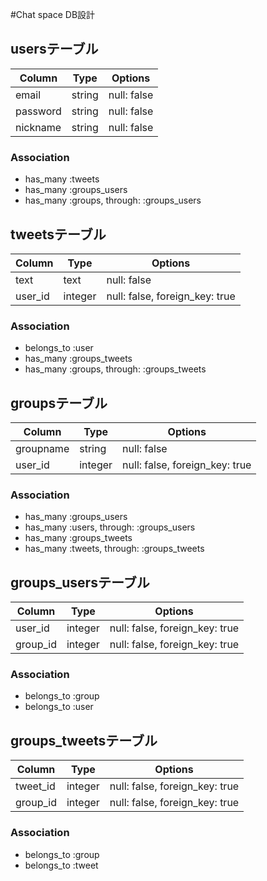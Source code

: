 #Chat space DB設計
## usersテーブル
|Column|Type|Options|
|------|----|-------|
|email|string|null: false|
|password|string|null: false|
|nickname|string|null: false|
### Association
- has_many :tweets
- has_many :groups_users
- has_many  :groups,  through:  :groups_users

## tweetsテーブル
|Column|Type|Options|
|------|----|-------|
|text|text|null: false|
|user_id|integer|null: false, foreign_key: true|
### Association
- belongs_to :user
- has_many :groups_tweets
- has_many  :groups,  through:  :groups_tweets

## groupsテーブル
|Column|Type|Options|
|------|----|-------|
|groupname|string|null: false|
|user_id|integer|null: false, foreign_key: true|
### Association
- has_many :groups_users
- has_many  :users,  through:  :groups_users
- has_many :groups_tweets
- has_many  :tweets,  through:  :groups_tweets

## groups_usersテーブル

|Column|Type|Options|
|------|----|-------|
|user_id|integer|null: false, foreign_key: true|
|group_id|integer|null: false, foreign_key: true|
### Association
- belongs_to :group
- belongs_to :user

## groups_tweetsテーブル

|Column|Type|Options|
|------|----|-------|
|tweet_id|integer|null: false, foreign_key: true|
|group_id|integer|null: false, foreign_key: true|
### Association
- belongs_to :group
- belongs_to :tweet